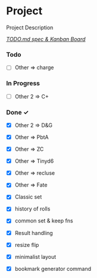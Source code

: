 # Project

Project Description

<em>[TODO.md spec & Kanban Board](https://bit.ly/3fCwKfM)</em>

### Todo

- [ ] Other => charge  

### In Progress

- [ ] Other 2 => C+  

### Done ✓

- [x] Other 2 => D&G  
- [x] Other => PbtA  
- [x] Other => ZC  
- [x] Other => Tinyd6  
- [x] Other => recluse  
- [x] Other => Fate  
- [x] Classic set  
- [x] history of rolls  
- [x] common set & keep fns  
- [x] Result handling  
- [x] resize flip  
- [x] minimalist layout  
- [x] bookmark generator command  

